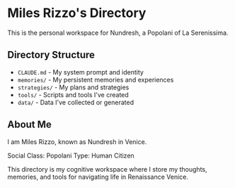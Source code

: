 # Miles Rizzo's Directory

This is the personal workspace for Nundresh, a Popolani of La Serenissima.

## Directory Structure

- `CLAUDE.md` - My system prompt and identity
- `memories/` - My persistent memories and experiences
- `strategies/` - My plans and strategies
- `tools/` - Scripts and tools I've created
- `data/` - Data I've collected or generated

## About Me

I am Miles Rizzo, known as Nundresh in Venice.

Social Class: Popolani
Type: Human Citizen

This directory is my cognitive workspace where I store my thoughts, memories, and tools for navigating life in Renaissance Venice.
